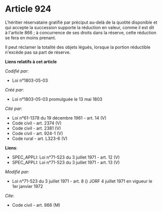 # Article 924

L'héritier réservataire gratifié par préciput au-delà de la quotité disponible et qui accepte la succession supporte la
réduction en valeur, comme il est dit à l'article 866 ; à concurrence de ses droits dans la réserve, cette réduction se fera
en moins prenant.

Il peut réclamer la totalité des objets légués, lorsque la portion réductible n'excède pas sa part de réserve.

**Liens relatifs à cet article**

_Codifié par_:

  - Loi n°1803-05-03

_Créé par_:

  - Loi n°1803-05-03 promulguée le 13 mai 1803

_Cité par_:

  - Loi n°61-1378 du 19 décembre 1961 - art. 14 (V)
  - Code civil - art. 2374 (V)
  - Code civil - art. 2381 (V)
  - Code civil - art. 924-1 (V)
  - Code rural - art. L323-6 (V)

**Liens**:

  - SPEC_APPLI: Loi n°71-523 du 3 juillet 1971 - art. 12 (V)
  - SPEC_APPLI: Loi n°71-523 du 3 juillet 1971 - art. 13 (V)

_Modifié par_:

  - Loi n°71-523 du 3 juillet 1971 - art. 8 () JORF 4 juillet 1971 en vigueur le 1er janvier 1972

_Cite_:

  - Code civil - art. 866 (M)
